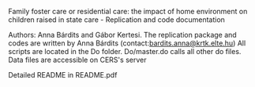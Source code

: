 
Family foster care or residential care: the impact of home environment on children raised in state care - 
Replication and code documentation

Authors: Anna Bárdits and Gábor Kertesi. The replication package and codes are written by Anna Bárdits (contact:bardits.anna@krtk.elte.hu)
All scripts are located in the Do folder. Do/master.do calls all other do files. Data files are accessible on CERS's server

Detailed README in README.pdf
